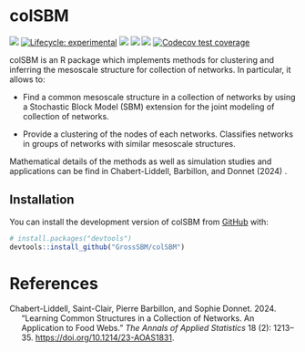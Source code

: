 
<!-- README.md is generated from README.Rmd. Please edit that file -->

# colSBM

<!-- badges: start -->

[![](https://img.shields.io/badge/devel%20version-0.4.4-green.svg)](https://github.com/GrossSBM/colSBM)
[![Lifecycle:
experimental](https://img.shields.io/badge/lifecycle-experimental-orange.svg)](https://lifecycle.r-lib.org/articles/stages.html#experimental)
[![](https://img.shields.io/github/last-commit/GrossSBM/colSBM.svg)](https://github.com/GrossSBM/colSBM/commits/main)
[![](https://badgen.net/badge/DOI/10.1214%2F23-AOAS1831/yellow)](https://doi.org/10.1214/23-AOAS1831)
[![](https://www.r-pkg.org/badges/version/colSBM)](https://CRAN.R-project.org/package=colSBM)
[![Codecov test
coverage](https://codecov.io/gh/GrossSBM/colSBM/graph/badge.svg)](https://app.codecov.io/gh/GrossSBM/colSBM)
<!-- badges: end -->

colSBM is an R package which implements methods for clustering and
inferring the mesoscale structure for collection of networks. In
particular, it allows to:

- Find a common mesoscale structure in a collection of networks by using
  a Stochastic Block Model (SBM) extension for the joint modeling of
  collection of networks.

- Provide a clustering of the nodes of each networks. Classifies
  networks in groups of networks with similar mesoscale structures.

Mathematical details of the methods as well as simulation studies and
applications can be find in Chabert-Liddell, Barbillon, and Donnet
(2024) .

## Installation

You can install the development version of colSBM from
[GitHub](https://github.com/) with:

``` r
# install.packages("devtools")
devtools::install_github("GrossSBM/colSBM")
```

# References

<div id="refs" class="references csl-bib-body hanging-indent">

<div id="ref-collection" class="csl-entry">

Chabert-Liddell, Saint-Clair, Pierre Barbillon, and Sophie Donnet. 2024.
“Learning Common Structures in a Collection of Networks. An Application
to Food Webs.” *The Annals of Applied Statistics* 18 (2): 1213–35.
<https://doi.org/10.1214/23-AOAS1831>.

</div>

</div>
